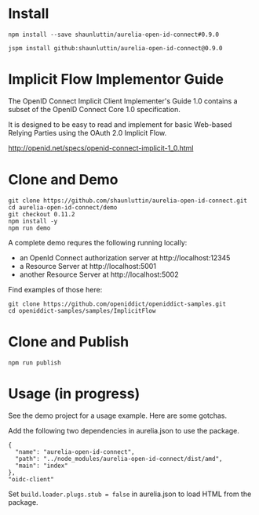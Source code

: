 # Install 

    npm install --save shaunluttin/aurelia-open-id-connect#0.9.0
    
    jspm install github:shaunluttin/aurelia-open-id-connect@0.9.0

# Implicit Flow Implementor Guide

The OpenID Connect Implicit Client Implementer's Guide 1.0 contains a subset of the OpenID Connect Core 1.0 specification. 

It is designed to be easy to read and implement for basic Web-based Relying Parties using the OAuth 2.0 Implicit Flow.

http://openid.net/specs/openid-connect-implicit-1_0.html

# Clone and Demo 
   
    git clone https://github.com/shaunluttin/aurelia-open-id-connect.git
    cd aurelia-open-id-connect/demo
    git checkout 0.11.2
    npm install -y
    npm run demo

A complete demo requres the following running locally: 

* an OpenId Connect authorization server at http://localhost:12345    
* a Resource Server at http://localhost:5001
* another Resource Server at http://localhost:5002

Find examples of those here:

    git clone https://github.com/openiddict/openiddict-samples.git
    cd openiddict-samples/samples/ImplicitFlow

# Clone and Publish 

    npm run publish

# Usage (in progress)

See the demo project for a usage example. Here are some gotchas.

Add the following two dependencies in aurelia.json to use the package.

```
{
  "name": "aurelia-open-id-connect",
  "path": "../node_modules/aurelia-open-id-connect/dist/amd",
  "main": "index"
},
"oidc-client"
```

Set `build.loader.plugs.stub = false` in aurelia.json to load HTML from the package.
